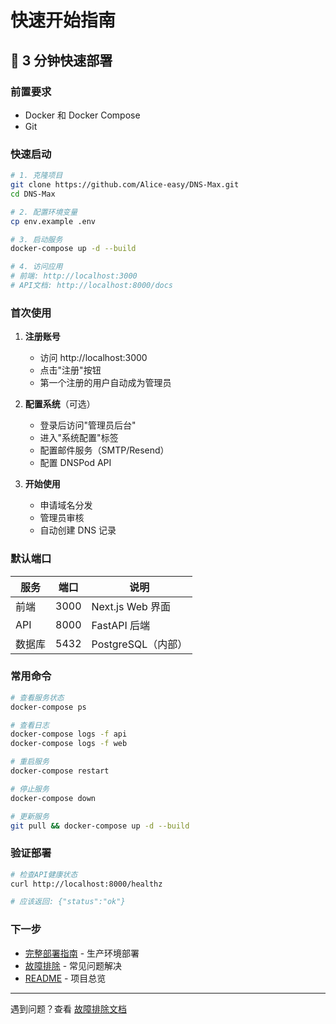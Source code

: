 # 快速开始指南

## 🚀 3 分钟快速部署

### 前置要求

- Docker 和 Docker Compose
- Git

### 快速启动

```bash
# 1. 克隆项目
git clone https://github.com/Alice-easy/DNS-Max.git
cd DNS-Max

# 2. 配置环境变量
cp env.example .env

# 3. 启动服务
docker-compose up -d --build

# 4. 访问应用
# 前端: http://localhost:3000
# API文档: http://localhost:8000/docs
```

### 首次使用

1. **注册账号**

   - 访问 http://localhost:3000
   - 点击"注册"按钮
   - 第一个注册的用户自动成为管理员

2. **配置系统**（可选）

   - 登录后访问"管理员后台"
   - 进入"系统配置"标签
   - 配置邮件服务（SMTP/Resend）
   - 配置 DNSPod API

3. **开始使用**
   - 申请域名分发
   - 管理员审核
   - 自动创建 DNS 记录

### 默认端口

| 服务   | 端口 | 说明               |
| ------ | ---- | ------------------ |
| 前端   | 3000 | Next.js Web 界面   |
| API    | 8000 | FastAPI 后端       |
| 数据库 | 5432 | PostgreSQL（内部） |

### 常用命令

```bash
# 查看服务状态
docker-compose ps

# 查看日志
docker-compose logs -f api
docker-compose logs -f web

# 重启服务
docker-compose restart

# 停止服务
docker-compose down

# 更新服务
git pull && docker-compose up -d --build
```

### 验证部署

```bash
# 检查API健康状态
curl http://localhost:8000/healthz

# 应该返回: {"status":"ok"}
```

### 下一步

- [完整部署指南](DEPLOYMENT.md) - 生产环境部署
- [故障排除](TROUBLESHOOTING.md) - 常见问题解决
- [README](../README.md) - 项目总览

---

遇到问题？查看 [故障排除文档](TROUBLESHOOTING.md)
